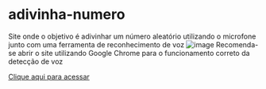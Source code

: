 # adivinha-numero
Site onde o objetivo é adivinhar um número aleatório utilizando o microfone junto com uma ferramenta de reconhecimento de voz
![image](https://github.com/P-lyp/alura-adivinhaNumero/assets/117242122/11026a57-e936-4672-9e9b-24cc16ad3340)
Recomenda-se abrir o site utilizando Google Chrome para o funcionamento correto da detecção de voz

<a href="https://p-lyp.github.io/alura-adivinhaNumero/">Clique aqui para acessar</a>
